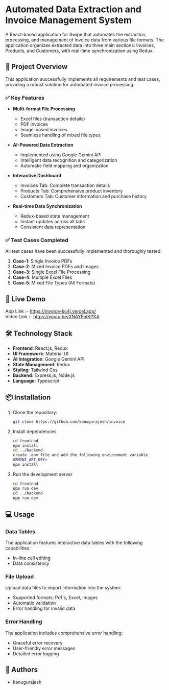 # Automated Data Extraction and Invoice Management System

A React-based application for Swipe that automates the extraction, processing, and management of invoice data from various file formats. The application organizes extracted data into three main sections: Invoices, Products, and Customers, with real-time synchronization using Redux.

## 🎯 Project Overview

This application successfully implements all requirements and test cases, providing a robust solution for automated invoice processing.

### ✅ Key Features

- **Multi-format File Processing**
  - Excel files (transaction details)
  - PDF invoices
  - Image-based invoices
  - Seamless handling of mixed file types

- **AI-Powered Data Extraction**
  - Implemented using Google Gemini API
  - Intelligent data recognition and categorization
  - Automatic field mapping and organization

- **Interactive Dashboard**
  - Invoices Tab: Complete transaction details
  - Products Tab: Comprehensive product inventory
  - Customers Tab: Customer information and purchase history

- **Real-time Data Synchronization**
  - Redux-based state management
  - Instant updates across all tabs
  - Consistent data representation

### ✅ Test Cases Completed

All test cases have been successfully implemented and thoroughly tested:

1. **Case-1**: Single Invoice PDFs
2. **Case-2**: Mixed Invoice PDFs and Images
3. **Case-3**: Single Excel File Processing
4. **Case-4**: Multiple Excel Files
5. **Case-5**: Mixed File Types (All Formats)

## 🚀 Live Demo

App Link :- https://invoice-kc4j.vercel.app/
<br />
Video Link :- https://youtu.be/XNAYFbIKPXA

<!-- TODO: Add live demo link -->

## 🛠️ Technology Stack

- **Frontend**: React.js, Redux
- **UI Framework**: Material UI
- **AI Integration**: Google Gemini API
- **State Management**: Redux
- **Styling**: Tailwind Css
- **Backend**: Express.js, Node.js
- **Language**: Typescript

## 📦 Installation

1. Clone the repository:
   ```bash
   git clone https://github.com/kanugurajesh/invoice
   ```

2. Install dependencies
   ```bash
   cd frontend
   npm install
   cd ../backend
   create .env file and add the following environment variable
   GEMINI_API_KEY=
   npm install
   ```

3. Run the development server
   ```bash
   cd frontend
   npm run dev
   cd ../backend
   npm run dev
   ```

## 💻 Usage

### Data Tables
The application features interactive data tables with the following capabilities:
- In-line cell editing
- Data consistency

### File Upload
Upload data files to import information into the system:
- Supported formats: Pdf's, Excel, Images
- Automatic validation
- Error handling for invalid data

### Error Handling
The application includes comprehensive error handling:
- Graceful error recovery
- User-friendly error messages
- Detailed error logging

## 👥 Authors

- kanugurajesh
